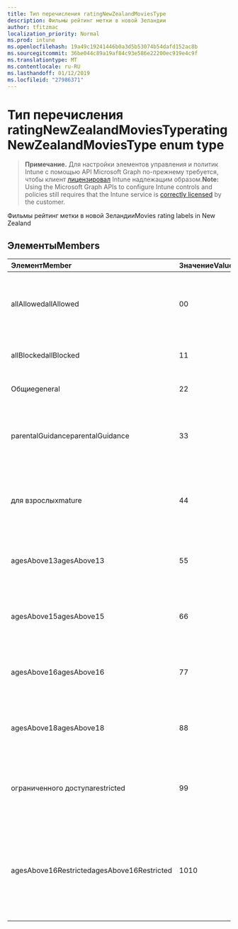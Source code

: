 ```yaml
---
title: Тип перечисления ratingNewZealandMoviesType
description: Фильмы рейтинг метки в новой Зеландии
author: tfitzmac
localization_priority: Normal
ms.prod: intune
ms.openlocfilehash: 19a49c19241446b0a3d5b53074b54dafd152ac8b
ms.sourcegitcommit: 36be044c89a19af84c93e586e22200ec919e4c9f
ms.translationtype: MT
ms.contentlocale: ru-RU
ms.lasthandoff: 01/12/2019
ms.locfileid: "27986371"
---
```

# <a name="ratingnewzealandmoviestype-enum-type"></a><span data-ttu-id="61b58-103">Тип перечисления ratingNewZealandMoviesType</span><span class="sxs-lookup"><span data-stu-id="61b58-103">ratingNewZealandMoviesType enum type</span></span>

> <span data-ttu-id="61b58-104">**Примечание.** Для настройки элементов управления и политик Intune с помощью API Microsoft Graph по-прежнему требуется, чтобы клиент [лицензировал](https://go.microsoft.com/fwlink/?linkid=839381) Intune надлежащим образом.</span><span class="sxs-lookup"><span data-stu-id="61b58-104">**Note:** Using the Microsoft Graph APIs to configure Intune controls and policies still requires that the Intune service is [correctly licensed](https://go.microsoft.com/fwlink/?linkid=839381) by the customer.</span></span>

<span data-ttu-id="61b58-105">Фильмы рейтинг метки в новой Зеландии</span><span class="sxs-lookup"><span data-stu-id="61b58-105">Movies rating labels in New Zealand</span></span>
## <a name="members"></a><span data-ttu-id="61b58-106">Элементы</span><span class="sxs-lookup"><span data-stu-id="61b58-106">Members</span></span>
|<span data-ttu-id="61b58-107">Элемент</span><span class="sxs-lookup"><span data-stu-id="61b58-107">Member</span></span>|<span data-ttu-id="61b58-108">Значение</span><span class="sxs-lookup"><span data-stu-id="61b58-108">Value</span></span>|<span data-ttu-id="61b58-109">Описание</span><span class="sxs-lookup"><span data-stu-id="61b58-109">Description</span></span>|
|:---|:---|:---|
|<span data-ttu-id="61b58-110">allAllowed</span><span class="sxs-lookup"><span data-stu-id="61b58-110">allAllowed</span></span>|<span data-ttu-id="61b58-111">0</span><span class="sxs-lookup"><span data-stu-id="61b58-111">0</span></span>|<span data-ttu-id="61b58-112">Значение по умолчанию, разрешать все содержимое кино</span><span class="sxs-lookup"><span data-stu-id="61b58-112">Default value, allow all movies content</span></span>|
|<span data-ttu-id="61b58-113">allBlocked</span><span class="sxs-lookup"><span data-stu-id="61b58-113">allBlocked</span></span>|<span data-ttu-id="61b58-114">1</span><span class="sxs-lookup"><span data-stu-id="61b58-114">1</span></span>|<span data-ttu-id="61b58-115">Не разрешать любое содержимое кино</span><span class="sxs-lookup"><span data-stu-id="61b58-115">Do not allow any movies content</span></span>|
|<span data-ttu-id="61b58-116">Общие</span><span class="sxs-lookup"><span data-stu-id="61b58-116">general</span></span>|<span data-ttu-id="61b58-117">2</span><span class="sxs-lookup"><span data-stu-id="61b58-117">2</span></span>|<span data-ttu-id="61b58-118">Подходит для любой аудитории</span><span class="sxs-lookup"><span data-stu-id="61b58-118">Suitable for general audience</span></span>|
|<span data-ttu-id="61b58-119">parentalGuidance</span><span class="sxs-lookup"><span data-stu-id="61b58-119">parentalGuidance</span></span>|<span data-ttu-id="61b58-120">3</span><span class="sxs-lookup"><span data-stu-id="61b58-120">3</span></span>|<span data-ttu-id="61b58-121">Классификация стр рекомендует родительского участия</span><span class="sxs-lookup"><span data-stu-id="61b58-121">The PG classification recommends parental guidance</span></span>|
|<span data-ttu-id="61b58-122">для взрослых</span><span class="sxs-lookup"><span data-stu-id="61b58-122">mature</span></span>|<span data-ttu-id="61b58-123">4</span><span class="sxs-lookup"><span data-stu-id="61b58-123">4</span></span>|<span data-ttu-id="61b58-124">Классификация M подходит для старшего возраста</span><span class="sxs-lookup"><span data-stu-id="61b58-124">The M classification is suitable for mature audience</span></span>|
|<span data-ttu-id="61b58-125">agesAbove13</span><span class="sxs-lookup"><span data-stu-id="61b58-125">agesAbove13</span></span>|<span data-ttu-id="61b58-126">5</span><span class="sxs-lookup"><span data-stu-id="61b58-126">5</span></span>|<span data-ttu-id="61b58-127">Классификация R13 ограничен для лиц, 13 лет и через</span><span class="sxs-lookup"><span data-stu-id="61b58-127">The R13 classification is restricted to persons 13 years and over</span></span>|
|<span data-ttu-id="61b58-128">agesAbove15</span><span class="sxs-lookup"><span data-stu-id="61b58-128">agesAbove15</span></span>|<span data-ttu-id="61b58-129">6</span><span class="sxs-lookup"><span data-stu-id="61b58-129">6</span></span>|<span data-ttu-id="61b58-130">Классификация R15 ограничен для лиц, 15 лет и через</span><span class="sxs-lookup"><span data-stu-id="61b58-130">The R15 classification is restricted to persons 15 years and over</span></span>|
|<span data-ttu-id="61b58-131">agesAbove16</span><span class="sxs-lookup"><span data-stu-id="61b58-131">agesAbove16</span></span>|<span data-ttu-id="61b58-132">7</span><span class="sxs-lookup"><span data-stu-id="61b58-132">7</span></span>|<span data-ttu-id="61b58-133">Классификация R16 ограничен для лиц, 16 лет и через</span><span class="sxs-lookup"><span data-stu-id="61b58-133">The R16 classification is restricted to persons 16 years and over</span></span>|
|<span data-ttu-id="61b58-134">agesAbove18</span><span class="sxs-lookup"><span data-stu-id="61b58-134">agesAbove18</span></span>|<span data-ttu-id="61b58-135">8</span><span class="sxs-lookup"><span data-stu-id="61b58-135">8</span></span>|<span data-ttu-id="61b58-136">Классификация R18 ограничен для лиц, 18 лет и через</span><span class="sxs-lookup"><span data-stu-id="61b58-136">The R18 classification is restricted to persons 18 years and over</span></span>|
|<span data-ttu-id="61b58-137">ограниченного доступа</span><span class="sxs-lookup"><span data-stu-id="61b58-137">restricted</span></span>|<span data-ttu-id="61b58-138">9</span><span class="sxs-lookup"><span data-stu-id="61b58-138">9</span></span>|<span data-ttu-id="61b58-139">Классификация R ограничен для определенной аудитории</span><span class="sxs-lookup"><span data-stu-id="61b58-139">The R classification is restricted to a certain audience</span></span>|
|<span data-ttu-id="61b58-140">agesAbove16Restricted</span><span class="sxs-lookup"><span data-stu-id="61b58-140">agesAbove16Restricted</span></span>|<span data-ttu-id="61b58-141">10</span><span class="sxs-lookup"><span data-stu-id="61b58-141">10</span></span>|<span data-ttu-id="61b58-142">Классификация RP16 требует средств просмотра в списке 16 сопровождаться родительский объект или взрослых</span><span class="sxs-lookup"><span data-stu-id="61b58-142">The RP16 classification requires viewers under 16 accompanied by a parent or an adult</span></span>|



